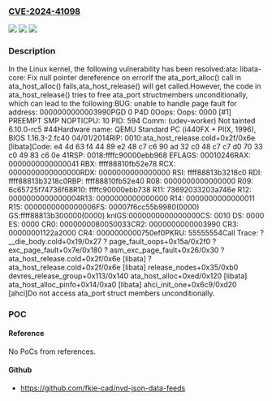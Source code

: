 ### [CVE-2024-41098](https://cve.mitre.org/cgi-bin/cvename.cgi?name=CVE-2024-41098)
![](https://img.shields.io/static/v1?label=Product&message=Linux&color=blue)
![](https://img.shields.io/static/v1?label=Version&message=633273a3ed1c%3C%20119c97ace2a9%20&color=brighgreen)
![](https://img.shields.io/static/v1?label=Vulnerability&message=n%2Fa&color=brighgreen)

### Description

In the Linux kernel, the following vulnerability has been resolved:ata: libata-core: Fix null pointer dereference on errorIf the ata_port_alloc() call in ata_host_alloc() fails,ata_host_release() will get called.However, the code in ata_host_release() tries to free ata_port structmembers unconditionally, which can lead to the following:BUG: unable to handle page fault for address: 0000000000003990PGD 0 P4D 0Oops: Oops: 0000 [#1] PREEMPT SMP NOPTICPU: 10 PID: 594 Comm: (udev-worker) Not tainted 6.10.0-rc5 #44Hardware name: QEMU Standard PC (i440FX + PIIX, 1996), BIOS 1.16.3-2.fc40 04/01/2014RIP: 0010:ata_host_release.cold+0x2f/0x6e [libata]Code: e4 4d 63 f4 44 89 e2 48 c7 c6 90 ad 32 c0 48 c7 c7 d0 70 33 c0 49 83 c6 0e 41RSP: 0018:ffffc90000ebb968 EFLAGS: 00010246RAX: 0000000000000041 RBX: ffff88810fb52e78 RCX: 0000000000000000RDX: 0000000000000000 RSI: ffff88813b3218c0 RDI: ffff88813b3218c0RBP: ffff88810fb52e40 R08: 0000000000000000 R09: 6c65725f74736f68R10: ffffc90000ebb738 R11: 73692033203a746e R12: 0000000000000004R13: 0000000000000000 R14: 0000000000000011 R15: 0000000000000006FS:  00007f6cc55b9980(0000) GS:ffff88813b300000(0000) knlGS:0000000000000000CS:  0010 DS: 0000 ES: 0000 CR0: 0000000080050033CR2: 0000000000003990 CR3: 00000001122a2000 CR4: 0000000000750ef0PKRU: 55555554Call Trace: <TASK> ? __die_body.cold+0x19/0x27 ? page_fault_oops+0x15a/0x2f0 ? exc_page_fault+0x7e/0x180 ? asm_exc_page_fault+0x26/0x30 ? ata_host_release.cold+0x2f/0x6e [libata] ? ata_host_release.cold+0x2f/0x6e [libata] release_nodes+0x35/0xb0 devres_release_group+0x113/0x140 ata_host_alloc+0xed/0x120 [libata] ata_host_alloc_pinfo+0x14/0xa0 [libata] ahci_init_one+0x6c9/0xd20 [ahci]Do not access ata_port struct members unconditionally.

### POC

#### Reference
No PoCs from references.

#### Github
- https://github.com/fkie-cad/nvd-json-data-feeds

